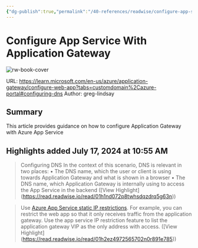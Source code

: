 ```yaml
---
{"dg-publish":true,"permalink":"/40-references/readwise/configure-app-service-with-application-gateway/","tags":["rw/articles"]}
---
```


# Configure App Service With Application Gateway

![rw-book-cover](https://learn.microsoft.com/en-us/media/logos/logo-ms-social.png)
  
URL: https://learn.microsoft.com/en-us/azure/application-gateway/configure-web-app?tabs=customdomain%2Cazure-portal#configuring-dns
Author: greg-lindsay

## Summary

This article provides guidance on how to configure Application Gateway with Azure App Service

## Highlights added July 17, 2024 at 10:55 AM
>Configuring DNS
>In the context of this scenario, DNS is relevant in two places:
>• The DNS name, which the user or client is using towards Application Gateway and what is shown in a browser
>• The DNS name, which Application Gateway is internally using to access the App Service in the backend ([View Highlight] (https://read.readwise.io/read/01h1nd072p8twhsdqzdrq5g63n))


>Use [Azure App Service static IP restrictions](https://learn.microsoft.com/en-us/azure/application-gateway/configure-web-app?tabs=customdomain%2Cazure-portal/../app-service/app-service-ip-restrictions). For example, you can restrict the web app so that it only receives traffic from the application gateway. Use the app service IP restriction feature to list the application gateway VIP as the only address with access. ([View Highlight] (https://read.readwise.io/read/01h2ez4972565702n0r891e785))


